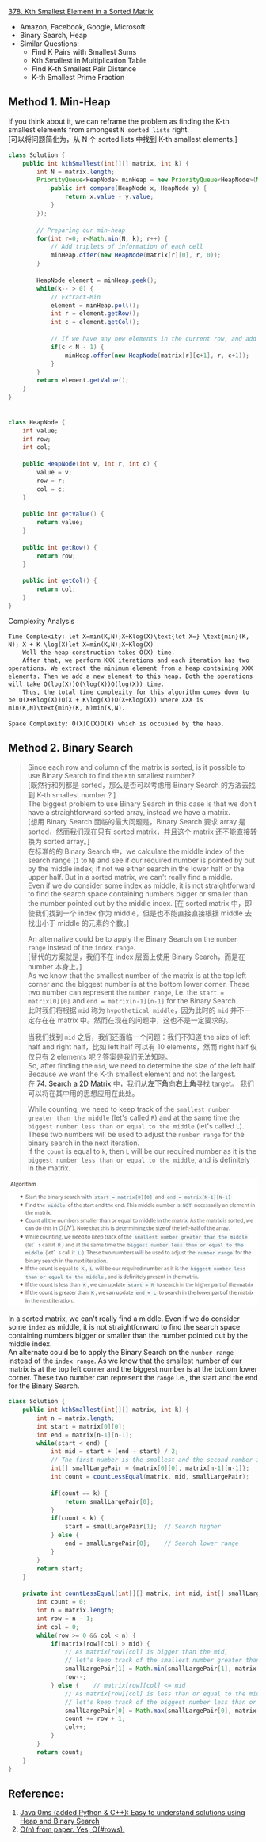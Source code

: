 [378. Kth Smallest Element in a Sorted Matrix](https://leetcode.com/problems/kth-smallest-element-in-a-sorted-matrix/)

* Amazon, Facebook, Google, Microsoft
* Binary Search, Heap
* Similar Questions:
    * Find K Pairs with Smallest Sums
    * Kth Smallest in Multiplication Table
    * Find K-th Smallest Pair Distance
    * K-th Smallest Prime Fraction
    
    
## Method 1. Min-Heap 
If you think about it, we can reframe the problem as finding the K-th smallest elements from amongest `N sorted lists` right.       
[可以将问题简化为，从 N 个 sorted lists 中找到 K-th smallest elements.]

```java
class Solution {
    public int kthSmallest(int[][] matrix, int k) {
        int N = matrix.length;
        PriorityQueue<HeapNode> minHeap = new PriorityQueue<HeapNode>(Math.min(N, k), new Comparator<HeapNode>() {
            public int compare(HeapNode x, HeapNode y) {
                return x.value - y.value;
            }
        });
        
        // Preparing our min-heap
        for(int r=0; r<Math.min(N, k); r++) {
            // Add triplets of information of each cell
            minHeap.offer(new HeapNode(matrix[r][0], r, 0));
        }
        
        HeapNode element = minHeap.peek();
        while(k-- > 0) {
            // Extract-Min
            element = minHeap.poll();
            int r = element.getRow();
            int c = element.getCol();
            
            // If we have any new elements in the current row, and add them
            if(c < N - 1) {
                minHeap.offer(new HeapNode(matrix[r][c+1], r, c+1));
            }
        }
        return element.getValue();
    }
}


class HeapNode {
    int value;
    int row;
    int col;
    
    public HeapNode(int v, int r, int c) {
        value = v;
        row = r;
        col = c;
    }
    
    public int getValue() {
        return value;
    }
    
    public int getRow() {
        return row;
    }
    
    public int getCol() {
        return col;
    }
}
```

Complexity Analysis

    Time Complexity: let X=min(K,N);X+Klog⁡(X)\text{let X=} \text{min}(K, N); X + K \log(X)let X=min(K,N);X+Klog(X)
        Well the heap construction takes O(X) time.
        After that, we perform KKK iterations and each iteration has two operations. We extract the minimum element from a heap containing XXX elements. Then we add a new element to this heap. Both the operations will take O(log⁡(X))O(\log(X))O(log(X)) time.
        Thus, the total time complexity for this algorithm comes down to be O(X+Klog⁡(X))O(X + K\log(X))O(X+Klog(X)) where XXX is min(K,N)\text{min}(K, N)min(K,N).

    Space Complexity: O(X)O(X)O(X) which is occupied by the heap. 
    

## Method 2. Binary Search
> Since each row and column of the matrix is sorted, is it possible to use Binary Search to find the `Kth` smallest number?         
> [既然行和列都是 sorted，那么是否可以考虑用 Binary Search 的方法去找到 K-th smallest number？]          
> The biggest problem to use Binary Search in this case is that we don’t have a straightforward sorted array, instead we have a matrix.         
> [想用 Binary Search 面临的最大问题是，Binary Search 要求 array 是 sorted，然而我们现在只有 sorted matrix，并且这个 matrix 还不能直接转换为 sorted array。]     
> 在标准的的 Binary Search 中，we calculate the middle index of the search range (`1` to `N`) and see if our required number is pointed by out by the middle index;
> if not we either search in the lower half or the upper half. But in a sorted matrix, we can't really find a middle.           
> Even if we do consider some index as middle, it is not straightforward to find the search space containing numbers bigger or smaller than the number pointed out by the middle index.
> [在 sorted matrix 中，即使我们找到一个 index 作为 middle，但是也不能直接直接根据 middle 去找出小于 middle 的元素的个数。]
>
> An alternative could be to apply the Binary Search on the `number range` instead of the `index range`.            
> [替代的方案就是，我们不在 index 层面上使用 Binary Search，而是在 number 本身上。]          
> As we know that the smallest number of the matrix is at the top left corner and the biggest number is at the bottom lower corner.
> These two number can represent the `number range`, i.e. the `start = matrix[0][0]` and `end = matrix[n-1][n-1]` for the Binary Search.        
> 此时我们将根据 `mid` 称为 `hypothetical middle`，因为此时的 `mid` 并不一定存在在 matrix 中。然而在现在的问题中，这也不是一定要求的。
>
> 当我们找到 `mid` 之后，我们还面临一个问题：我们不知道 the size of left half and right half，比如 left half 可以有 10 elements，然而 right half 仅仅只有 2 elements 呢？答案是我们无法知晓。       
> So, after finding the `mid`, we need to determine the size of the left half. Because we want the K-th smallest element and not the largest.       
> 在 [74. Search a 2D Matrix](https://leetcode.com/problems/search-a-2d-matrix/) 中，我们从**左下角**向**右上角**寻找 target。
> 我们可以将在其中用的思想应用在此处。
>
> While counting, we need to keep track of the `smallest number greater than the middle` (let's called `R`) and at the same time the `biggest number less than or equal to the middle` (let's called `L`).
> These two numbers will be used to adjust the `number range` for the binary search in the next iteration.          
> If the `count` is equal to `k`, then `L` will be our required number as it is the `biggest number less than or equal to the middle`, and is definitely in the matrix.
>
![Binary Search](images/378_Binary_Search.png)

In a sorted matrix, we can't really find a middle. Even if we do consider some `index` as middle, it is not straightforward to find the search space containing numbers bigger or smaller than the number pointed out by the middle index.      
An alternate could be to apply the Binary Search on the `number range` instead of the `index range`. As we know that the smallest number of our matrix is at the top left corner and the biggest number is at the bottom lower corner. These two number can represent the `range` i.e., the start and the end for the Binary Search.

```java 
class Solution {
    public int kthSmallest(int[][] matrix, int k) {
        int n = matrix.length;
        int start = matrix[0][0];
        int end = matrix[n-1][n-1];
        while(start < end) {
            int mid = start + (end - start) / 2;
            // The first number is the smallest and the second number is the largest.
            int[] smallLargePair = {matrix[0][0], matrix[n-1][n-1]};
            int count = countLessEqual(matrix, mid, smallLargePair);
            
            if(count == k) {
                return smallLargePair[0];
            }
            if(count < k) {
                start = smallLargePair[1];  // Search higher
            } else {
                end = smallLargePair[0];    // Search lower range
            }
        }
        return start;
    }
    
    private int countLessEqual(int[][] matrix, int mid, int[] smallLargePair) {
        int count = 0;
        int n = matrix.length;
        int row = n - 1;
        int col = 0;
        while(row >= 0 && col < n) {
            if(matrix[row][col] > mid) {
                // As matrix[row][col] is bigger than the mid, 
                // let's keep track of the smallest number greater than the mid.
                smallLargePair[1] = Math.min(smallLargePair[1], matrix[row][col]);
                row--;
            } else {    // matrix[row][col] <= mid
                // As matrix[row][col] is less than or equal to the mid,
                // let's keep track of the biggest number less than or equal to the mid
                smallLargePair[0] = Math.max(smallLargePair[0], matrix[row][col]);
                count += row + 1;
                col++;
            }
        }
        return count;
    }
}
```


## Reference:
1. [Java 0ms (added Python & C++): Easy to understand solutions using Heap and Binary Search](https://leetcode.com/problems/kth-smallest-element-in-a-sorted-matrix/discuss/301357/Java-0ms-(added-Python-and-C++):-Easy-to-understand-solutions-using-Heap-and-Binary-Search)
2. [O(n) from paper. Yes, O(#rows).](https://leetcode.com/problems/kth-smallest-element-in-a-sorted-matrix/discuss/85170/O(n)-from-paper.-Yes-O(rows).)


